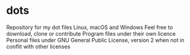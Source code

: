 # dots
Repository for my dot files
Linux, macOS and Windows
Feel free to download, clone or contribute
Program files under their own licence 
Personal files under GNU General Public License, version 2 when not in conflit with other licenses
